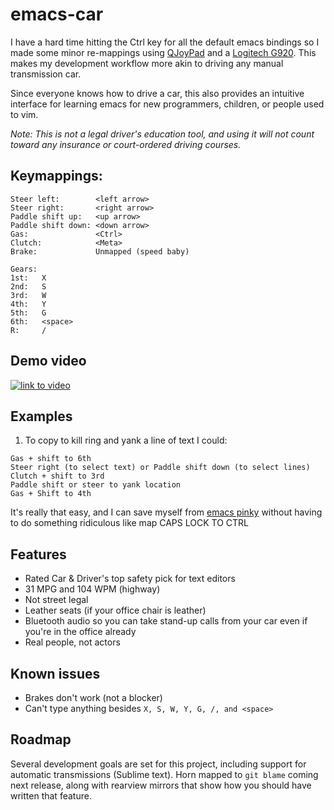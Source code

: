 # emacs-car
I have a hard time hitting the Ctrl key for all the default emacs bindings so I made some minor re-mappings using [QJoyPad](http://qjoypad.sourceforge.net/) and a [Logitech G920](https://www.amazon.com/Logitech-Dual-motor-Feedback-Driving-Responsive/dp/B00Z0UWV98). This makes my development workflow more akin to driving any manual transmission car.

Since everyone knows how to drive a car, this also provides an intuitive interface for learning emacs for new programmers, children, or people used to vim.

*Note: This is not a legal driver's education tool, and using it will not count toward any insurance or court-ordered driving courses.*

## Keymappings:
```
Steer left:        <left arrow>
Steer right:       <right arrow>
Paddle shift up:   <up arrow>
Paddle shift down: <down arrow>
Gas:               <Ctrl>
Clutch:            <Meta>
Brake:             Unmapped (speed baby)

Gears:
1st:   X
2nd:   S
3rd:   W
4th:   Y
5th:   G
6th:   <space>
R:     /
```

## Demo video

[![link to video](https://img.youtube.com/vi/fKDqTLmHzhk/0.jpg)](https://www.youtube.com/watch?v=fKDqTLmHzhk)

## Examples

1. To copy to kill ring and yank a line of text I could:
```
Gas + shift to 6th
Steer right (to select text) or Paddle shift down (to select lines)
Clutch + shift to 3rd
Paddle shift or steer to yank location
Gas + Shift to 4th
```

It's really that easy, and I can save myself from [emacs pinky](https://stackoverflow.com/questions/52492/what-is-the-best-way-to-avoid-getting-emacs-pinky) without having to do something ridiculous like map CAPS LOCK TO CTRL

## Features

* Rated Car & Driver's top safety pick for text editors
* 31 MPG and 104 WPM (highway)
* Not street legal
* Leather seats (if your office chair is leather)
* Bluetooth audio so you can take stand-up calls from your car even if you're in the office already
* Real people, not actors

## Known issues

* Brakes don't work (not a blocker)
* Can't type anything besides `X, S, W, Y, G, /, and <space>`

## Roadmap

Several development goals are set for this project, including support for automatic transmissions (Sublime text). Horn mapped to `git blame` coming next release, along with rearview mirrors that show how you should have written that feature. 